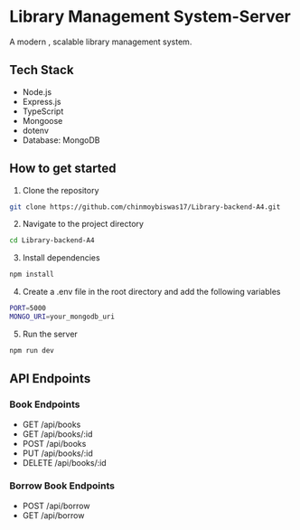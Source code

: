 # Library Management System-Server

A modern , scalable library management system.

## Tech Stack

- Node.js
- Express.js
- TypeScript
- Mongoose
- dotenv
- Database: MongoDB

## How to get started

1. Clone the repository

```bash
git clone https://github.com/chinmoybiswas17/Library-backend-A4.git
```

2. Navigate to the project directory

```bash
cd Library-backend-A4
```

3. Install dependencies

```bash
npm install
```

4. Create a .env file in the root directory and add the following variables

```bash
PORT=5000
MONGO_URI=your_mongodb_uri
```

5. Run the server

```bash
npm run dev
```

## API Endpoints

### Book Endpoints

- GET /api/books
- GET /api/books/:id
- POST /api/books
- PUT /api/books/:id
- DELETE /api/books/:id

### Borrow Book Endpoints

- POST /api/borrow
- GET /api/borrow
